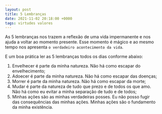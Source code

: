 ```yaml
---
layout: post
title: 5 Lembranças
date: 2021-11-02 20:18:00 +0000
tags: virtudes valores
---
```


As 5 lembranças nos trazem a reflexão de uma vida impermanente e nos ajuda a voltar ao momento presente. Esse momento é mágico e ao mesmo tempo nos apresenta `o verdadeiro acontecimento da vida`.

E um boa prática ler as 5 lembranças todos os dias conforme abaixo: 

1. Envelhecer é parte da minha natureza. Não há como escapar do envelhecimento;
2. Adoecer é parte da minha natureza. Não há como escapar das doenças;
3. Morrer é parte da minha natureza. Não há como escapar da morte;
4. Mudar é parte da natureza de tudo que prezo e de todos os que amo. Não há como eu evitar a minha separação de tudo e de todos;
5. Minhas ações são as minhas verdadeiras posses. Eu não posso fugir das consequências das minhas ações. Minhas ações são o fundamento da minha existência.


